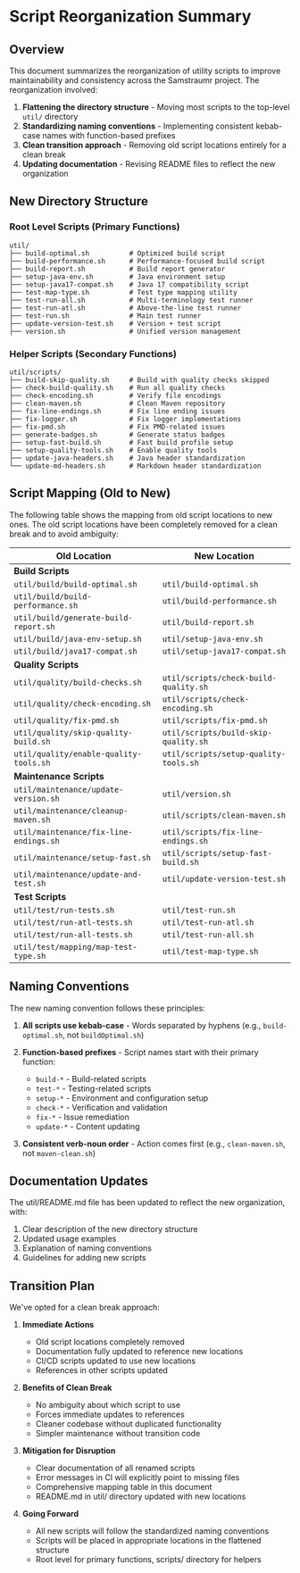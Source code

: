 # Script Reorganization Summary

## Overview

This document summarizes the reorganization of utility scripts to improve maintainability and consistency across the Samstraumr project. The reorganization involved:

1. **Flattening the directory structure** - Moving most scripts to the top-level `util/` directory
2. **Standardizing naming conventions** - Implementing consistent kebab-case names with function-based prefixes
3. **Clean transition approach** - Removing old script locations entirely for a clean break
4. **Updating documentation** - Revising README files to reflect the new organization

## New Directory Structure

### Root Level Scripts (Primary Functions)

```
util/
├── build-optimal.sh          # Optimized build script
├── build-performance.sh      # Performance-focused build script
├── build-report.sh           # Build report generator
├── setup-java-env.sh         # Java environment setup
├── setup-java17-compat.sh    # Java 17 compatibility script
├── test-map-type.sh          # Test type mapping utility
├── test-run-all.sh           # Multi-terminology test runner
├── test-run-atl.sh           # Above-the-line test runner
├── test-run.sh               # Main test runner
├── update-version-test.sh    # Version + test script
├── version.sh                # Unified version management
```

### Helper Scripts (Secondary Functions)

```
util/scripts/
├── build-skip-quality.sh     # Build with quality checks skipped
├── check-build-quality.sh    # Run all quality checks
├── check-encoding.sh         # Verify file encodings
├── clean-maven.sh            # Clean Maven repository
├── fix-line-endings.sh       # Fix line ending issues
├── fix-logger.sh             # Fix logger implementations
├── fix-pmd.sh                # Fix PMD-related issues
├── generate-badges.sh        # Generate status badges
├── setup-fast-build.sh       # Fast build profile setup
├── setup-quality-tools.sh    # Enable quality tools
├── update-java-headers.sh    # Java header standardization
└── update-md-headers.sh      # Markdown header standardization
```

## Script Mapping (Old to New)

The following table shows the mapping from old script locations to new ones. The old script locations have been completely removed for a clean break and to avoid ambiguity:

| Old Location | New Location |
|--------------|--------------|
| **Build Scripts** | |
| `util/build/build-optimal.sh` | `util/build-optimal.sh` |
| `util/build/build-performance.sh` | `util/build-performance.sh` |
| `util/build/generate-build-report.sh` | `util/build-report.sh` |
| `util/build/java-env-setup.sh` | `util/setup-java-env.sh` |
| `util/build/java17-compat.sh` | `util/setup-java17-compat.sh` |
| **Quality Scripts** | |
| `util/quality/build-checks.sh` | `util/scripts/check-build-quality.sh` |
| `util/quality/check-encoding.sh` | `util/scripts/check-encoding.sh` |
| `util/quality/fix-pmd.sh` | `util/scripts/fix-pmd.sh` |
| `util/quality/skip-quality-build.sh` | `util/scripts/build-skip-quality.sh` |
| `util/quality/enable-quality-tools.sh` | `util/scripts/setup-quality-tools.sh` |
| **Maintenance Scripts** | |
| `util/maintenance/update-version.sh` | `util/version.sh` |
| `util/maintenance/cleanup-maven.sh` | `util/scripts/clean-maven.sh` |
| `util/maintenance/fix-line-endings.sh` | `util/scripts/fix-line-endings.sh` |
| `util/maintenance/setup-fast.sh` | `util/scripts/setup-fast-build.sh` |
| `util/maintenance/update-and-test.sh` | `util/update-version-test.sh` |
| **Test Scripts** | |
| `util/test/run-tests.sh` | `util/test-run.sh` |
| `util/test/run-atl-tests.sh` | `util/test-run-atl.sh` |
| `util/test/run-all-tests.sh` | `util/test-run-all.sh` |
| `util/test/mapping/map-test-type.sh` | `util/test-map-type.sh` |

## Naming Conventions

The new naming convention follows these principles:

1. **All scripts use kebab-case** - Words separated by hyphens (e.g., `build-optimal.sh`, not `buildOptimal.sh`)
2. **Function-based prefixes** - Script names start with their primary function:
   - `build-*` - Build-related scripts
   - `test-*` - Testing-related scripts
   - `setup-*` - Environment and configuration setup
   - `check-*` - Verification and validation
   - `fix-*` - Issue remediation
   - `update-*` - Content updating

3. **Consistent verb-noun order** - Action comes first (e.g., `clean-maven.sh`, not `maven-clean.sh`)

## Documentation Updates

The util/README.md file has been updated to reflect the new organization, with:

1. Clear description of the new directory structure
2. Updated usage examples
3. Explanation of naming conventions
4. Guidelines for adding new scripts

## Transition Plan

We've opted for a clean break approach:

1. **Immediate Actions**
   - Old script locations completely removed
   - Documentation fully updated to reference new locations
   - CI/CD scripts updated to use new locations
   - References in other scripts updated

2. **Benefits of Clean Break**
   - No ambiguity about which script to use
   - Forces immediate updates to references
   - Cleaner codebase without duplicated functionality
   - Simpler maintenance without transition code

3. **Mitigation for Disruption**
   - Clear documentation of all renamed scripts
   - Error messages in CI will explicitly point to missing files
   - Comprehensive mapping table in this document
   - README.md in util/ directory updated with new locations

4. **Going Forward**
   - All new scripts will follow the standardized naming conventions
   - Scripts will be placed in appropriate locations in the flattened structure
   - Root level for primary functions, scripts/ directory for helpers